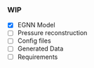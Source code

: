 ### WIP
- [x] EGNN Model
- [ ] Pressure reconstruction
- [ ] Config files
- [ ] Generated Data
- [ ] Requirements
